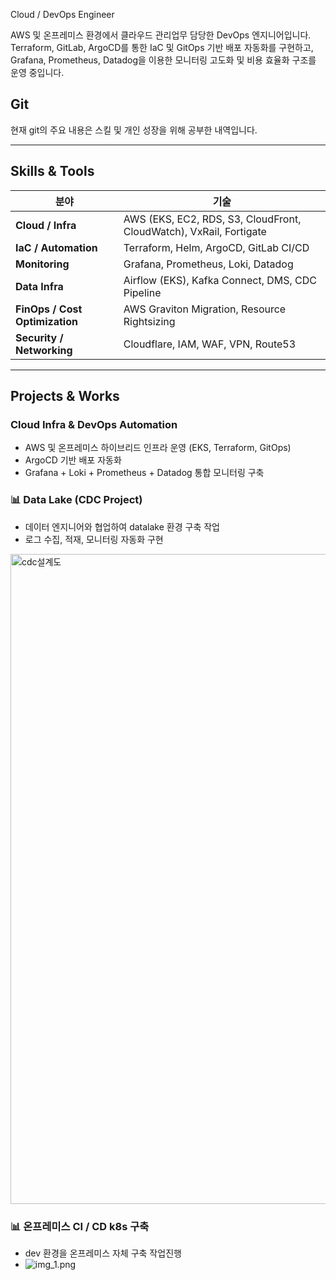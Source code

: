Cloud / DevOps Engineer

AWS 및 온프레미스 환경에서 클라우드 관리업무 담당한 DevOps 엔지니어입니다.  
Terraform, GitLab, ArgoCD를 통한 IaC 및 GitOps 기반 배포 자동화를 구현하고,  
Grafana, Prometheus, Datadog을 이용한 모니터링 고도화 및 비용 효율화 구조를 운영 중입니다.

## Git 
현재 git의 주요 내용은 스킬 및 개인 성장을 위해 공부한 내역입니다.

---

##  Skills & Tools

| 분야 | 기술 |
|------|------|
| **Cloud / Infra** | AWS (EKS, EC2, RDS, S3, CloudFront, CloudWatch), VxRail, Fortigate |
| **IaC / Automation** | Terraform, Helm, ArgoCD, GitLab CI/CD |
| **Monitoring** | Grafana, Prometheus, Loki, Datadog |
| **Data Infra** | Airflow (EKS), Kafka Connect, DMS, CDC Pipeline |
| **FinOps / Cost Optimization** | AWS Graviton Migration, Resource Rightsizing |
| **Security / Networking** | Cloudflare, IAM, WAF, VPN, Route53 |

---

##  Projects & Works

### Cloud Infra & DevOps Automation
- AWS 및 온프레미스 하이브리드 인프라 운영 (EKS, Terraform, GitOps)
- ArgoCD 기반 배포 자동화
- Grafana + Loki + Prometheus + Datadog 통합 모니터링 구축  

### 📊 Data Lake (CDC Project)
- 데이터 엔지니어와 협업하여 datalake 환경 구축 작업
- 로그 수집, 적재, 모니터링 자동화 구현
<img width="1920" height="1040" alt="cdc설계도" src="https://github.com/user-attachments/assets/9fb3998a-4d29-4313-8011-9b3d1b1ccfba" />

### 📊 온프레미스 CI / CD  k8s 구축 
- dev 환경을 온프레미스 자체 구축 작업진행
- ![img_1.png](img_1.png)